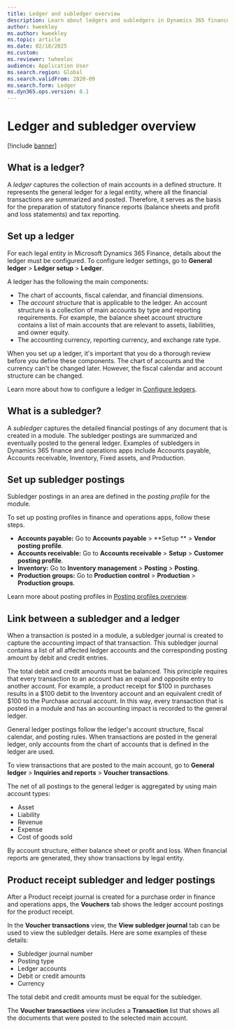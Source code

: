 ```yaml
---
title: Ledger and subledger overview
description: Learn about ledgers and subledgers in Dynamics 365 finance and operations apps.
author: kweekley
ms.author: kweekley
ms.topic: article
ms.date: 02/18/2025
ms.custom:
ms.reviewer: twheeloc
audience: Application User
ms.search.region: Global
ms.search.validFrom: 2020-09
ms.search.form: Ledger
ms.dyn365.ops.version: 8.1
---
```


# Ledger and subledger overview

[!include [banner](../includes/banner.md)]

## What is a ledger?

A *ledger* captures the collection of main accounts in a defined structure. It represents the general ledger for a legal entity, where all the financial transactions are summarized and posted. Therefore, it serves as the basis for the preparation of statutory finance reports (balance sheets and profit and loss statements) and tax reporting.

## Set up a ledger

For each legal entity in Microsoft Dynamics 365 Finance, details about the ledger must be configured. To configure ledger settings, go to **General ledger** \> **Ledger setup** \> **Ledger**.

A ledger has the following the main components:

- The chart of accounts, fiscal calendar, and financial dimensions.
- The *account structure* that is applicable to the ledger. An account structure is a collection of main accounts by type and reporting requirements. For example, the balance sheet account structure contains a list of main accounts that are relevant to assets, liabilities, and owner equity.
- The accounting currency, reporting currency, and exchange rate type.

When you set up a ledger, it's important that you do a thorough review before you define these components. The chart of accounts and the currency can't be changed later. However, the fiscal calendar and account structure can be changed.

Learn more about how to configure a ledger in [Configure ledgers](configure-ledger.md).

## What is a subledger?

A *subledger* captures the detailed financial postings of any document that is created in a module. The subledger postings are summarized and eventually posted to the general ledger. Examples of subledgers in Dynamics 365 finance and operations apps include Accounts payable, Accounts receivable, Inventory, Fixed assets, and Production.

## Set up subledger postings

Subledger postings in an area are defined in the *posting profile* for the module.

To set up posting profiles in finance and operations apps, follow these steps.

- **Accounts payable:** Go to **Accounts payable** \> **Setup ** \> **Vendor posting profile**.
- **Accounts receivable:** Go to **Accounts receivable** \> **Setup** \> **Customer posting profile**.
- **Inventory:** Go to **Inventory management** \> **Posting** \> **Posting**.
- **Production groups:** Go to **Production control** \> **Production** \> **Production groups**.

Learn more about posting profiles in [Posting profiles overview](pstg-prfles-ovrvw.md).

## Link between a subledger and a ledger

When a transaction is posted in a module, a subledger journal is created to capture the accounting impact of that transaction. This subledger journal contains a list of all affected ledger accounts and the corresponding posting amount by debit and credit entries.

The total debit and credit amounts must be balanced. This principle requires that every transaction to an account has an equal and opposite entry to another account. For example, a product receipt for $100 in purchases results in a $100 debit to the Inventory account and an equivalent credit of $100 to the Purchase accrual account. In this way, every transaction that is posted in a module and has an accounting impact is recorded to the general ledger.

General ledger postings follow the ledger's account structure, fiscal calendar, and posting rules. When transactions are posted in the general ledger, only accounts from the chart of accounts that is defined in the ledger are used.

To view transactions that are posted to the main account, go to **General ledger** \> **Inquiries and reports** \> **Voucher transactions**.

The net of all postings to the general ledger is aggregated by using main account types:

- Asset
- Liability
- Revenue
- Expense
- Cost of goods sold

By account structure, either balance sheet or profit and loss. When financial reports are generated, they show transactions by legal entity.

## Product receipt subledger and ledger postings

After a Product receipt journal is created for a purchase order in finance and operations apps, the **Vouchers** tab shows the ledger account postings for the product receipt.

In the **Voucher transactions** view, the **View subledger journal** tab can be used to view the subledger details. Here are some examples of these details:

- Subledger journal number
- Posting type
- Ledger accounts
- Debit or credit amounts
- Currency

The total debit and credit amounts must be equal for the subledger.

The **Voucher transactions** view includes a **Transaction** list that shows all the documents that were posted to the selected main account.
